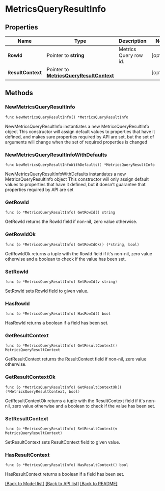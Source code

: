 # MetricsQueryResultInfo

## Properties

Name | Type | Description | Notes
------------ | ------------- | ------------- | -------------
**RowId** | Pointer to **string** | Metrics Query row id. | [optional] 
**ResultContext** | Pointer to [**MetricsQueryResultContext**](MetricsQueryResultContext.md) |  | [optional] 

## Methods

### NewMetricsQueryResultInfo

`func NewMetricsQueryResultInfo() *MetricsQueryResultInfo`

NewMetricsQueryResultInfo instantiates a new MetricsQueryResultInfo object
This constructor will assign default values to properties that have it defined,
and makes sure properties required by API are set, but the set of arguments
will change when the set of required properties is changed

### NewMetricsQueryResultInfoWithDefaults

`func NewMetricsQueryResultInfoWithDefaults() *MetricsQueryResultInfo`

NewMetricsQueryResultInfoWithDefaults instantiates a new MetricsQueryResultInfo object
This constructor will only assign default values to properties that have it defined,
but it doesn't guarantee that properties required by API are set

### GetRowId

`func (o *MetricsQueryResultInfo) GetRowId() string`

GetRowId returns the RowId field if non-nil, zero value otherwise.

### GetRowIdOk

`func (o *MetricsQueryResultInfo) GetRowIdOk() (*string, bool)`

GetRowIdOk returns a tuple with the RowId field if it's non-nil, zero value otherwise
and a boolean to check if the value has been set.

### SetRowId

`func (o *MetricsQueryResultInfo) SetRowId(v string)`

SetRowId sets RowId field to given value.

### HasRowId

`func (o *MetricsQueryResultInfo) HasRowId() bool`

HasRowId returns a boolean if a field has been set.

### GetResultContext

`func (o *MetricsQueryResultInfo) GetResultContext() MetricsQueryResultContext`

GetResultContext returns the ResultContext field if non-nil, zero value otherwise.

### GetResultContextOk

`func (o *MetricsQueryResultInfo) GetResultContextOk() (*MetricsQueryResultContext, bool)`

GetResultContextOk returns a tuple with the ResultContext field if it's non-nil, zero value otherwise
and a boolean to check if the value has been set.

### SetResultContext

`func (o *MetricsQueryResultInfo) SetResultContext(v MetricsQueryResultContext)`

SetResultContext sets ResultContext field to given value.

### HasResultContext

`func (o *MetricsQueryResultInfo) HasResultContext() bool`

HasResultContext returns a boolean if a field has been set.


[[Back to Model list]](../README.md#documentation-for-models) [[Back to API list]](../README.md#documentation-for-api-endpoints) [[Back to README]](../README.md)


